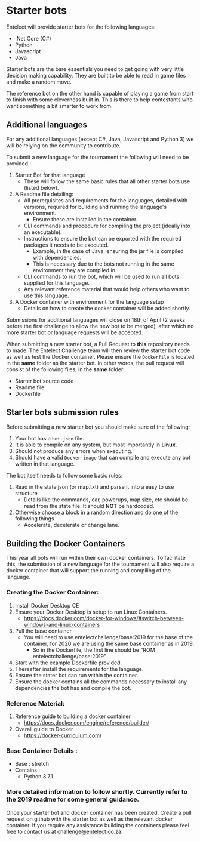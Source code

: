 # Starter bots
Entelect will provide starter bots for the following languages:

* .Net Core (C#)
* Python 
* Javascript
* Java

Starter bots are the bare essentials you need to get going with very little decision making capability. They are built to be able to read in game files and make a random move.

The reference bot on the other hand is capable of playing a game from start to finish with some cleverness built in. This is there to help contestants who want something a bit smarter to work from.

## Additional languages

For any additional languages (except C#, Java, Javascript and Python 3) we will be relying on the community to contribute. 

To submit a new language for the tournament the following will need to be provided :

1. Starter Bot for that language
	* These will follow the same basic rules that all other starter bots use (listed below).
2. A Readme file detailing:
	* All prerequisites and requirements for the languages, detailed with versions, required for building and running the language's environment. 
	    * Ensure these are installed in the container.
	* CLI commands and procedure for compiling the project (ideally into an executable).
	* Instructions to ensure the bot can be exported with the required packages it needs to be executed.
        * Example, in the case of Java, ensuring the jar file is compiled with dependencies.
        * This is necessary due to the bots not running in the same environment they are compiled in.
	* CLI commands to run the bot, which will be used to run all bots supplied for this language.
	* Any relevant reference material that would help others who want to use this language.
3. A Docker container with environment for the language setup
	* Details on how to create the docker container will be added shortly.

Submissions for additional languages will close on 18th of April (2 weeks before the first challenge to allow the new bot to be merged), 
after which no more starter bot or language requests will be accepted.

When submitting a new starter bot, a Pull Request to **this** repository needs to made. The Entelect Challenge team will then review the starter bot code as well as test the Docker container. Please ensure the `Dockerfile` is located in the **same** folder as the starter bot. In other words, the pull request will consist of the following files, in the **same** folder:
- Starter bot source code
- Readme file
- Dockerfile

## Starter bots submission rules

Before submitting a new starter bot you should make sure of the following:

1. Your bot has a `bot.json` file.
2. It is able to compile on any system, but most importantly in **Linux**.
3. Should not produce any errors when executing.
4. Should have a valid `Docker image` that can compile and execute any bot written in that language.

The bot itself needs to follow some basic rules:

1. Read in the state.json (or map.txt) and parse it into a easy to use structure
	* Details like the commands, car, powerups, map size, etc should be read from the state file. It should **NOT** be hardcoded.
2. Otherwise choose a block in a random direction and do one of the following things
    * Accelerate, decelerate or change lane.
    

## Building the Docker Containers

This year all bots will run within their own docker containers. To facilitate this, the submission of a new language for the tournament will also require a docker container that will support the running and compiling of the language.

### Creating the Docker Container:
1. Install Docker Desktop CE
2. Ensure your Docker Desktop is setup to run Linux Containers.
	* https://docs.docker.com/docker-for-windows/#switch-between-windows-and-linux-containers
3. Pull the base container
    * You will need to use entelectchallenge/base:2019 for the base of the container, for 2020 we are using the same base container as in 2019.
        * So in the Dockerfile, the first line should be "ROM entelectchallenge/base:2019"
4. Start with the example Dockerfile provided.
5. Thereafter install the requirements for the language.
6. Ensure the stater bot can run within the container.
7. Ensure the docker contains all the commands necessary to install any dependencies the bot has and compile the bot.

### Reference Material:
1. Reference guide to building a docker container
	* https://docs.docker.com/engine/reference/builder/
2. Overall guide to Docker
	* https://docker-curriculum.com/

### Base Container Details :
* Base : stretch
* Contains :
	* Python 3.7.1
		
### More detailed information to follow shortly. Currently refer to the 2019 readme for some general guidance.

Once your starter bot and docker container has been created. Create a pull request on github with the starter bot as well as the relevant docker container.
If you require any assistance building the containers please feel free to contact us at challenge@entelect.co.za.